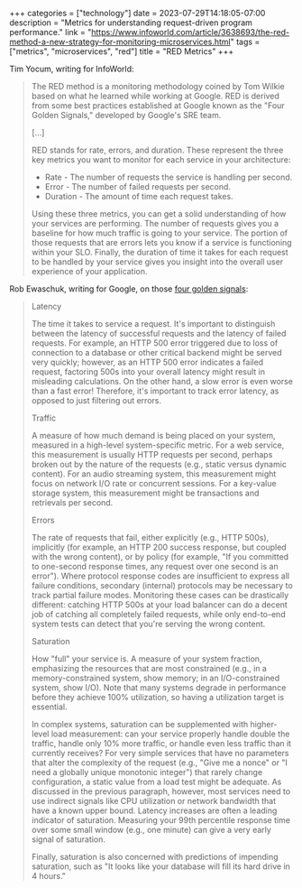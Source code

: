 +++
categories = ["technology"]
date = 2023-07-29T14:18:05-07:00
description = "Metrics for understanding request-driven program performance."
link = "https://www.infoworld.com/article/3638693/the-red-method-a-new-strategy-for-monitoring-microservices.html"
tags = ["metrics", "microservices", "red"]
title = "RED Metrics"
+++

Tim Yocum, writing for InfoWorld:

>The RED method is a monitoring methodology coined by Tom Wilkie based on what he learned while working at Google. RED is derived from some best practices established at Google known as the "Four Golden Signals," developed by Google's SRE team.
>
>[...]
>
>RED stands for rate, errors, and duration. These represent the three key metrics you want to monitor for each service in your architecture:
>
>- Rate - The number of requests the service is handling per second.
>- Error - The number of failed requests per second.
>- Duration - The amount of time each request takes.
>
>Using these three metrics, you can get a solid understanding of how your services are performing. The number of requests gives you a baseline for how much traffic is going to your service. The portion of those requests that are errors lets you know if a service is functioning within your SLO. Finally, the duration of time it takes for each request to be handled by your service gives you insight into the overall user experience of your application.

Rob Ewaschuk, writing for Google, on those [four golden signals](https://sre.google/sre-book/monitoring-distributed-systems/#xref_monitoring_golden-signals):

>Latency
>
>The time it takes to service a request. It's important to distinguish between the latency of successful requests and the latency of failed requests. For example, an HTTP 500 error triggered due to loss of connection to a database or other critical backend might be served very quickly; however, as an HTTP 500 error indicates a failed request, factoring 500s into your overall latency might result in misleading calculations. On the other hand, a slow error is even worse than a fast error! Therefore, it's important to track error latency, as opposed to just filtering out errors.
>
>Traffic
>
>A measure of how much demand is being placed on your system, measured in a high-level system-specific metric. For a web service, this measurement is usually HTTP requests per second, perhaps broken out by the nature of the requests (e.g., static versus dynamic content). For an audio streaming system, this measurement might focus on network I/O rate or concurrent sessions. For a key-value storage system, this measurement might be transactions and retrievals per second.
>
>Errors
>
>The rate of requests that fail, either explicitly (e.g., HTTP 500s), implicitly (for example, an HTTP 200 success response, but coupled with the wrong content), or by policy (for example, "If you committed to one-second response times, any request over one second is an error"). Where protocol response codes are insufficient to express all failure conditions, secondary (internal) protocols may be necessary to track partial failure modes. Monitoring these cases can be drastically different: catching HTTP 500s at your load balancer can do a decent job of catching all completely failed requests, while only end-to-end system tests can detect that you're serving the wrong content.
>
>Saturation
>
>How "full" your service is. A measure of your system fraction, emphasizing the resources that are most constrained (e.g., in a memory-constrained system, show memory; in an I/O-constrained system, show I/O). Note that many systems degrade in performance before they achieve 100% utilization, so having a utilization target is essential.
>
>In complex systems, saturation can be supplemented with higher-level load measurement: can your service properly handle double the traffic, handle only 10% more traffic, or handle even less traffic than it currently receives? For very simple services that have no parameters that alter the complexity of the request (e.g., "Give me a nonce" or "I need a globally unique monotonic integer") that rarely change configuration, a static value from a load test might be adequate. As discussed in the previous paragraph, however, most services need to use indirect signals like CPU utilization or network bandwidth that have a known upper bound. Latency increases are often a leading indicator of saturation. Measuring your 99th percentile response time over some small window (e.g., one minute) can give a very early signal of saturation.
>
>Finally, saturation is also concerned with predictions of impending saturation, such as "It looks like your database will fill its hard drive in 4 hours."
